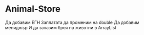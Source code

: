 # Animal-Store
Да добавим ЕГН
Заплатата да променим на double
Да добавим мениджър
И да запазим броя на животни в ArrayList
